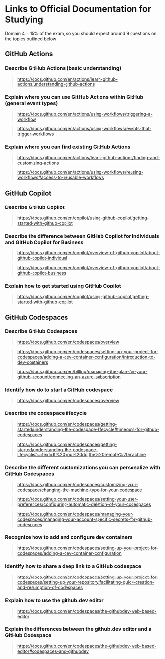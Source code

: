 # Links to Official Documentation for Studying
Domain 4 = 15% of the exam, so you should expect around 9 questions on the topics outlined below

## GitHub Actions

### Describe GitHub Actions (basic understanding)
> https://docs.github.com/en/actions/learn-github-actions/understanding-github-actions

### Explain where you can use GitHub Actions within GitHub (general event types)
> https://docs.github.com/en/actions/using-workflows/triggering-a-workflow

> https://docs.github.com/en/actions/using-workflows/events-that-trigger-workflows

### Explain where you can find existing GitHub Actions
> https://docs.github.com/en/actions/learn-github-actions/finding-and-customizing-actions

> https://docs.github.com/en/actions/using-workflows/reusing-workflows#access-to-reusable-workflows

## GitHub Copilot

### Describe GitHub Copilot
> https://docs.github.com/en/copilot/using-github-copilot/getting-started-with-github-copilot

### Describe the difference between GitHub Copilot for Individuals and GitHub Copilot for Business
> https://docs.github.com/en/copilot/overview-of-github-copilot/about-github-copilot-individual

> https://docs.github.com/en/copilot/overview-of-github-copilot/about-github-copilot-business

### Explain how to get started using GitHub Copilot
> https://docs.github.com/en/copilot/using-github-copilot/getting-started-with-github-copilot

## GitHub Codespaces

### Describe GitHub Codespaces
> https://docs.github.com/en/codespaces/overview

> https://docs.github.com/en/codespaces/setting-up-your-project-for-codespaces/adding-a-dev-container-configuration/introduction-to-dev-containers

> https://docs.github.com/en/billing/managing-the-plan-for-your-github-account/connecting-an-azure-subscription

### Identify how do to start a GitHub codespace
> https://docs.github.com/en/codespaces/overview

### Describe the codespace lifecycle
> https://docs.github.com/en/codespaces/getting-started/understanding-the-codespace-lifecycle#timeouts-for-github-codespaces

> https://docs.github.com/en/codespaces/getting-started/understanding-the-codespace-lifecycle#:~:text=If%20you%20do,the%20remote%20machine

### Describe the different customizations you can personalize with GitHub Codespaces
> https://docs.github.com/en/codespaces/customizing-your-codespace/changing-the-machine-type-for-your-codespace

> https://docs.github.com/en/codespaces/setting-your-user-preferences/configuring-automatic-deletion-of-your-codespaces

> https://docs.github.com/en/codespaces/managing-your-codespaces/managing-your-account-specific-secrets-for-github-codespaces

### Recognize how to add and configure dev containers
> https://docs.github.com/en/codespaces/setting-up-your-project-for-codespaces/adding-a-dev-container-configuration

### Identify how to share a deep link to a GitHub codespace
> https://docs.github.com/en/codespaces/setting-up-your-project-for-codespaces/setting-up-your-repository/facilitating-quick-creation-and-resumption-of-codespaces

### Explain how to use the github.dev editor
> https://docs.github.com/en/codespaces/the-githubdev-web-based-editor

### Explain the differences between the github.dev editor and a GitHub Codespace
> https://docs.github.com/en/codespaces/the-githubdev-web-based-editor#codespaces-and-githubdev